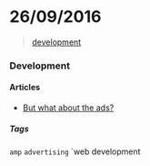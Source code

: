 # 26/09/2016

> [development](#development)

### Development

#### Articles

- [But what about the ads?](https://medium.com/@cramforce/but-what-about-the-ads-bfe5025b6606#.1pl2vu6by/)

##### Tags

`amp` `advertising` `web development